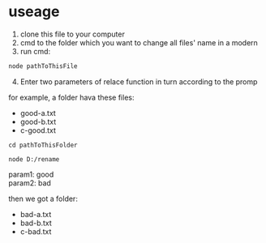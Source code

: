 # useage
1. clone this file to your computer
2. cmd to the folder which you want to change all files' name in a modern
3. run cmd:
```bash
node pathToThisFile
```
4. Enter two parameters of relace function in turn according to the promp

for example, a folder hava these files:

* good-a.txt
* good-b.txt
* c-good.txt

```
cd pathToThisFolder

node D:/rename
```
param1: good  
param2: bad

then we got a folder:
* bad-a.txt
* bad-b.txt
* c-bad.txt